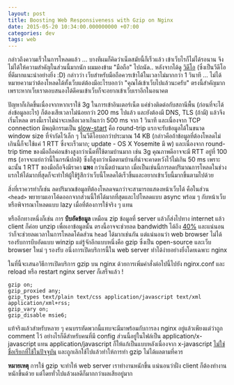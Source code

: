 ```yaml
---
layout: post
title: Boosting Web Responsiveness with Gzip on Nginx
date: 2015-05-20 10:34:00.000000000 +07:00
categories: dev
tags: web
---
```

กล่าวถึงความเร็วในการโหลดแล้ว ... บางทีผมก็คิดว่าเน็ตสมัยนี้ก็เร็วแล้ว เข้าเว็บไรก็ไม่ได้รอนาน จึงไม่ได้ให้ความสำคัญในส่วนนี้มากนัก ผมมองข้าม "มือถือ" ไปถนัด.. หลังจากได้ดู [วิดีโอ](https://www.youtube.com/watch?v=YV1nKLWoARQ) (ซึ่งเป็นวีดีโอที่ดีมากแนะนำอย่างยิ่ง :D) กล่าวว่า เว็บสำหรับมือถือควรเข้าได้ในเวลาไม่มากกว่า 1 วินาที ... ไม่ได้หมายความว่าต้องโหลดได้ทั้งเว็บแต่ต้องมีอะไรบอกว่า "คุณได้เข้าเว็บไปแล้วนะครับ" ตรงนี้สำคัญมาก เพราะหากเว็บเราตอบสนองได้ดีคนเข้าเว็บก็จะอยากเข้าเว็บเราอีกในอนาคต

ปัญหาก็เกิดขึ้นเนื่องจากหากเราใช้ 3g ในการเข้าอินเตอร์เน็ต แค่ช่วงติดต่อกับสถานีพื้น (ก่อนที่จะได้ส่งข้อมูลอะไร) ก็ต้องเสียเวลาไม่น้อยกว่า 200 ms ไปแล้ว และยังต้องมี DNS, TLS (ถ้ามี) แล้วจึงเริ่มโหลด ตรงนี้เราไม่น่าจะเหลือเวลาเกินกว่า 500 ms จาก 1 วินาที และเนื่องจาก TCP connection มีพฤติกรรมเป็น [slow-start](http://www.wikiwand.com/en/Slow-start) คือ round-trip แรกจะรับข้อมูลได้ในขนาด window size ที่จำกัดไว้เล็ก ๆ ในวีดีโอบอกว่าประมาณ 14 KB (กล่าวคือถ้าข้อมูลที่ต้องโหลดไม่เกินนี้ก็จะใช้แค่ 1 RTT ซึ่งจะเร็วมาก; update - OS X Yosemite มี w) และเนื่องจาก round-trip time ของมือถือค่อนข้างสูงกว่าเน็ตที่ใช้ตามบ้านมาก เช่น 3g คุณภาพดีอาจจะมี RTT อยู่ที่ 100 ms (อาจจะแย่กว่านี้ในกรณีปกติ) ซึ่งก็สูงกว่าเน็ตตามบ้านที่น่าจะคาดหวังไว้ไม่เกิน 50 ms เพราะฉะนั้น 1 RTT ของมือถือจึงมีราคา **แพง** กว่าเน็ตบ้านมาก เมื่อเป็นเช่นนี้การลดปริมาณการโหลดในช่วงแรกให้ได้มากที่สุดก็จะทำให้ผู้ใช้รู้สึกว่าเว็บนี้โหลดได้เร็วขึ้นและอยากเข้าเว็บนี้มากขึ้นตามไปด้วย

สิ่งที่เราควรทำก็เช่น ลดปริมาณข้อมูลทีต้องโหลดจนกว่าจะสามารถแสดงหน้าเว็บได้ คือในส่วน `<head>` พยายามเอาโค้ดออกจากส่วนนี้ให้ได้มากที่สุดและไปโหลดแบบ async พร้อม ๆ กับหน้าเว็บหรือพิจารณาโหลดแบบ lazy เมื่อที่ต้องการใช้จริง ๆ แทน

หรืออีกทางหนึ่งก็เช่น การ **บีบอัดข้อมูล** เหมือน zip ข้อมูลที่ server แล้วก็ส่งไปทาง internet แล้ว client ก็ค่อย unzip เพื่อเอาข้อมูลนั้น ตรงนี้อาจจะช่วยลด bandwidth ได้ถึง [40%](http://tukaani.org/lzma/benchmarks.html) และแน่นอนว่าก็จะช่วยลดเวลาในการโหลดโค้ดส่วน `head` ได้มากเช่นกัน แต่แน่นอนว่า web browser ไม่ได้รองรับการบีบอัดแบบ winzip แต่รู้จักอีกแบบหนึ่งคือ gzip ซึ่งเป็น open-source และเว็บ browser ใหม่ ๆ รองรับ อนึ่งการเปิดบริการนี้ใน web server ทำได้ง่ายอย่างยิ่งโดยเฉพาะ nginx

ในที่นี้จะเสนอวิธีการเปิดบริการ gzip บน nginx
ด้วยการเพิ่มคำสั่งต่อไปนี้ไปยัง nginx.conf และ reload หรือ restart nginx server ก็เสร็จแล้ว !

```
gzip on;
gzip_proxied any;
gzip_types text/plain text/css application/javascript text/xml application/xml+rss;
gzip_vary on;
gzip_disable msie6;
```

แท้จริงแล้วสำหรับหลาย ๆ คนบรรทัดพวกนี้แทบจะมีมาพร้อมกับการลง nginx อยู่แล้วเพียงแต่ว่าถูก comment ไว้ อย่างไรก็ดีสำหรับคนที่มี config ส่วนนี้อยู่ในไฟล์เป็น application/x-javascript แทน application/javascript ก็ให้แก้เป็นแบบหลังเนื่องจาก x-javascript [ไม่ใช่ชื่อเรียกที่ใช้ในปัจจุบัน](http://stackoverflow.com/questions/9664282/difference-between-application-x-javascript-and-text-javascript-content-types) และถูกเลิกใช้ไปแล้วทำให้การทำ gzip ไม่ได้ผลตามที่ควร

**หมายเหตุ** การใช้ gzip จะทำให้ web server เราทำงานหนักขึ้น แน่นอนว่าฝั่ง client ก็ต้องทำงานหนักขึ้นด้วย แต่โดยทั่วไปแล้วผลดีก็มากกว่าผลเสียอยู่มาก



